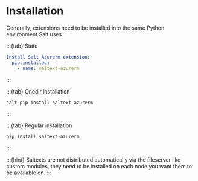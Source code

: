 # Installation

Generally, extensions need to be installed into the same Python environment Salt uses.

:::{tab} State
```yaml
Install Salt Azurerm extension:
  pip.installed:
    - name: saltext-azurerm
```
:::

:::{tab} Onedir installation
```bash
salt-pip install saltext-azurerm
```
:::

:::{tab} Regular installation
```bash
pip install saltext-azurerm
```
:::

:::{hint}
Saltexts are not distributed automatically via the fileserver like custom modules, they need to be installed
on each node you want them to be available on.
:::
